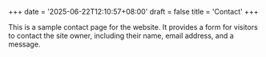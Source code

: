 +++
date = '2025-06-22T12:10:57+08:00'
draft = false
title = 'Contact'
+++

This is a sample contact page for the website. It provides a form for visitors to contact the site owner, including their name, email address, and a message.